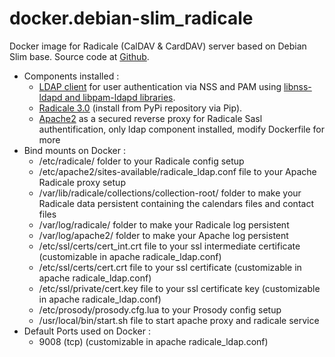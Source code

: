 # docker.debian-slim_radicale
Docker image for Radicale (CalDAV & CardDAV) server based on Debian Slim base. Source code at [Github](https://github.com/Mingala/docker.debian-slim_radicale).
* Components installed :
  * [LDAP client](https://wiki.debian.org/LDAP) for user authentication via NSS and PAM using [libnss-ldapd and libpam-ldapd libraries](https://arthurdejong.org/nss-pam-ldapd/).
  * [Radicale 3.0](https://radicale.org/3.0.html) (install from PyPi repository via Pip).
  * [Apache2](https://www.cyrusimap.org/sasl/) as a secured reverse proxy for Radicale Sasl authentification, only ldap component installed, modify Dockerfile for more
* Bind mounts on Docker :
  * /etc/radicale/ folder to your Radicale config setup
  * /etc/apache2/sites-available/radicale_ldap.conf file to your Apache Radicale proxy setup
  * /var/lib/radicale/collections/collection-root/ folder to make your Radicale data persistent containing the calendars files and contact files
  * /var/log/radicale/ folder to make your Radicale log persistent
  * /var/log/apache2/ folder to make your Apache log persistent
  * /etc/ssl/certs/cert_int.crt file to your ssl intermediate certificate (customizable in apache radicale_ldap.conf)
  * /etc/ssl/certs/cert.crt file to your ssl certificate (customizable in apache radicale_ldap.conf)
  * /etc/ssl/private/cert.key file to your ssl certificate key (customizable in apache radicale_ldap.conf)
  * /etc/prosody/prosody.cfg.lua to your Prosody config setup
  * /usr/local/bin/start.sh file to start apache proxy and radicale service
* Default Ports used on Docker :
  * 9008 (tcp) (customizable in apache radicale_ldap.conf)
